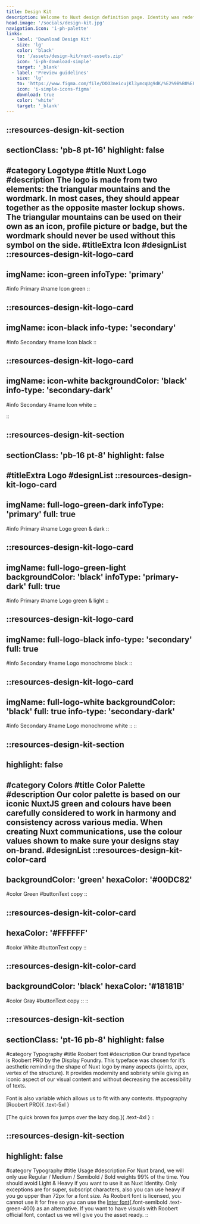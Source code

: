 ```yaml
---
title: Design Kit
description: Welcome to Nuxt design definition page. Identity was redefined by handpicking conscientiously colors, typography and shapes in order to put forward how performant, useful & easy Nuxt products are.
head.image: '/socials/design-kit.jpg'
navigation.icon: 'i-ph-palette'
links:
  - label: 'Download Design Kit'
    size: 'lg'
    color: 'black'
    to: '/assets/design-kit/nuxt-assets.zip'
    icon: 'i-ph-download-simple'
    target: '_blank'
  - label: 'Preview guidelines'
    size: 'lg'
    to: 'https://www.figma.com/file/DOO3neicujKl3ymcqUg9dK/%E2%9B%B0%EF%B8%8F---Nuxt-Brand-Guidelines?node-id=0%3A1&t=qBS3UqvGpjrIkxIm-1'
    icon: 'i-simple-icons-figma'
    download: true
    color: 'white'
    target: '_blank'
---
```


::resources-design-kit-section
---
sectionClass: 'pb-8 pt-16'
highlight: false
---
#category
Logotype
#title
Nuxt Logo
#description
The logo is made from two elements: the triangular mountains and the wordmark. In most cases, they should appear together as the opposite master lockup shows. The triangular mountains can be used on their own as an icon, profile picture or badge, but the wordmark should never be used without this symbol on the side.
#titleExtra
Icon
#designList
  ::resources-design-kit-logo-card
  ---
  imgName: icon-green
  infoType: 'primary'
  ---
  #info
  Primary
  #name
  Icon green
  ::

  ::resources-design-kit-logo-card
  ---
  imgName: icon-black
  info-type: 'secondary'
  ---
  #info
  Secondary
  #name
  Icon black
  ::

  ::resources-design-kit-logo-card
  ---
  imgName: icon-white
  backgroundColor: 'black'
  info-type: 'secondary-dark'
  ---
  #info
  Secondary
  #name
  Icon white
  ::

::

::resources-design-kit-section
---
sectionClass: 'pb-16 pt-8'
highlight: false
---
#titleExtra
Logo
#designList
  ::resources-design-kit-logo-card
  ---
  imgName: full-logo-green-dark
  infoType: 'primary'
  full: true
  ---
  #info
  Primary
  #name
  Logo green & dark
  ::

  ::resources-design-kit-logo-card
  ---
  imgName: full-logo-green-light
  backgroundColor: 'black'
  infoType: 'primary-dark'
  full: true
  ---
  #info
  Primary
  #name
  Logo green & light
  ::

  ::resources-design-kit-logo-card
  ---
  imgName: full-logo-black
  info-type: 'secondary'
  full: true
  ---
  #info
  Secondary
  #name
  Logo monochrome black
  ::

  ::resources-design-kit-logo-card
  ---
  imgName: full-logo-white
  backgroundColor: 'black'
  full: true
  info-type: 'secondary-dark'
  ---
  #info
  Secondary
  #name
  Logo monochrome white
  ::
::

::resources-design-kit-section
---
highlight: false
---
#category
Colors
#title
Color Palette
#description
Our color palette is based on our iconic NuxtJS green and colours have been carefully considered to work in harmony and consistency across various media. When creating Nuxt communications, use the colour values shown to make sure your designs stay on-brand.
#designList
  ::resources-design-kit-color-card
  ---
  backgroundColor: 'green'
  hexaColor: '#00DC82'
  ---
  #color
  Green
  #buttonText
  copy
  ::

  ::resources-design-kit-color-card
  ---
  hexaColor: '#FFFFFF'
  ---
  #color
  White
  #buttonText
  copy
  ::

  ::resources-design-kit-color-card
  ---
  backgroundColor: 'black'
  hexaColor: '#18181B'
  ---
  #color
  Gray
  #buttonText
  copy
  ::
::

::resources-design-kit-section
---
sectionClass: 'pt-16 pb-8'
highlight: false
---
#category
Typography
#title
Roobert font
#description
Our brand typeface is Roobert PRO by the Display Foundry. This typeface was chosen for it’s aesthetic reminding the shape of Nuxt logo by many aspects (joints, apex, vertex of the structure). It provides modernity and sobriety while giving an iconic aspect of our visual content and without decreasing the accessibility of texts.<br /><br />
Font is also variable which allows us to fit with any contexts.
#typography
[Roobert PRO]{ .text-5xl }
<br /><br />
[The quick brown fox jumps over the lazy dog.]{ .text-4xl }
::

::resources-design-kit-section
---
highlight: false
---
#category
Typography
#title
Usage
#description
For Nuxt brand, we will only use Regular / Medium / Semibold / Bold weights 99% of the time. You should avoid Light & Heavy if you want to use it as Nuxt Identity. Only exceptions are for super, subscript characters, also you can use heavy if you go upper than 72px for a font size.
As Roobert font is licensed, you cannot use it for free so you can use the [Inter font](https://fonts.google.com/specimen/Inter){.font-semibold .text-green-400} as an alternative. If you want to have visuals with Roobert official font, contact us we will give you the asset ready.
::
